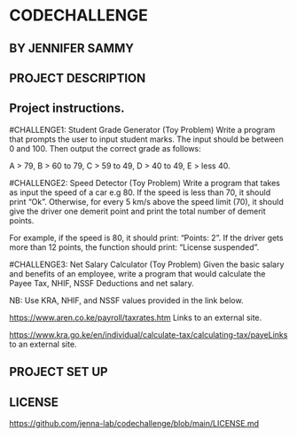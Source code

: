 # CODECHALLENGE

## BY JENNIFER SAMMY

## PROJECT DESCRIPTION

## Project instructions.

#CHALLENGE1: Student Grade Generator (Toy Problem)
Write a program that prompts the user to input student marks. The input should be between 0 and 100. Then output the correct grade as follows:

A > 79, B > 60 to 79, C > 59 to 49, D > 40 to 49, E > less 40.

#CHALLENGE2: Speed Detector (Toy Problem)
Write a program that takes as input the speed of a car e.g 80. If the speed is less than 70, it should print “Ok”. Otherwise, for every 5 km/s above the speed limit (70), it should give the driver one demerit point and print the total number of demerit points.

For example, if the speed is 80, it should print: “Points: 2”. If the driver gets more than 12 points, the function should print: “License suspended”.

#CHALLENGE3: Net Salary Calculator (Toy Problem)
Given the basic salary and benefits of an employee, write a program that would calculate the Payee Tax, NHIF, NSSF Deductions and net salary.

NB: Use KRA, NHIF, and NSSF values provided in the link below.

https://www.aren.co.ke/payroll/taxrates.htm Links to an external site.

https://www.kra.go.ke/en/individual/calculate-tax/calculating-tax/payeLinks to an external site.

## PROJECT SET UP

## LICENSE

https://github.com/jenna-lab/codechallenge/blob/main/LICENSE.md
